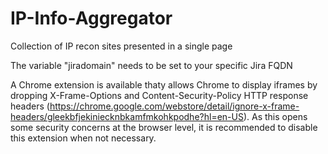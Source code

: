# IP-Info-Aggregator
Collection of IP recon sites presented in a single page

The variable "jiradomain" needs to be set to your specific Jira FQDN

A Chrome extension is available thaty allows Chrome to display iframes by dropping X-Frame-Options and Content-Security-Policy HTTP response headers (https://chrome.google.com/webstore/detail/ignore-x-frame-headers/gleekbfjekiniecknbkamfmkohkpodhe?hl=en-US). As this opens some security concerns at the browser level, it is recommended to disable this extension when not necessary.
